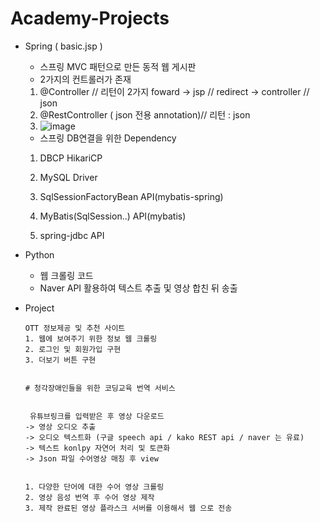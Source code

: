 # Academy-Projects
- Spring ( basic.jsp )
  * 스프링 MVC 패턴으로 만든 동적 웹 게시판
  - 2가지의 컨트롤러가 존재
   1. @Controller // 리턴이 2가지 foward -> jsp // redirect -> controller // json
   2. @RestController ( json 전용 annotation)// 리턴 : json
   3. ![image](https://user-images.githubusercontent.com/91230329/150886384-b05574f3-37b4-4254-97af-6a19b4562dd7.png)
  - 스프링 DB연결을 위한 Dependency
  1. DBCP HikariCP

  2. MySQL Driver
    
  3. SqlSessionFactoryBean API(mybatis-spring)
     
  4. MyBatis(SqlSession..) API(mybatis)

  5. spring-jdbc API
     
- Python
  * 웹 크롤링 코드
  * Naver API 활용하여 텍스트 추출 및 영상 합친 뒤 송출
- Project

      OTT 정보제공 및 추천 사이트
      1. 웹에 보여주기 위한 정보 웹 크롤링
      2. 로그인 및 회원가입 구현
      3. 더보기 버튼 구현 


      # 청각장애인들을 위한 코딩교육 번역 서비스
      
      
       유튜브링크를 입력받은 후 영상 다운로드 
      -> 영상 오디오 추출   
      -> 오디오 텍스트화 (구글 speech api / kako REST api / naver 는 유료)   
      -> 텍스트 konlpy 자연어 처리 및 토큰화    
      -> Json 파일 수어영상 매칭 후 view 


      1. 다양한 단어에 대한 수어 영상 크롤링
      2. 영상 음성 번역 후 수어 영상 제작
      3. 제작 완료된 영상 플라스크 서버를 이용해서 웹 으로 전송    
  
